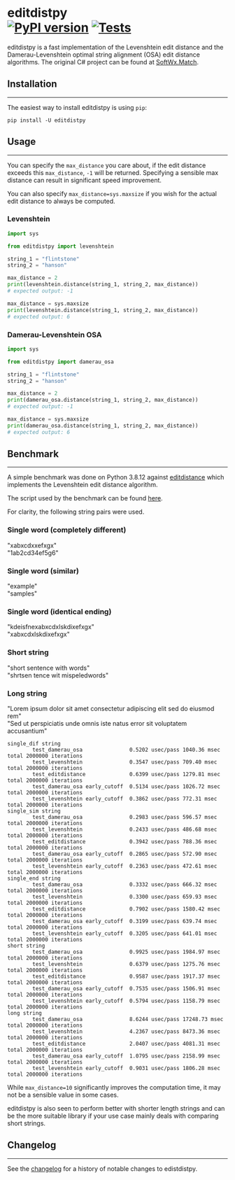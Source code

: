 editdistpy <br>
[![PyPI version](https://badge.fury.io/py/editdistpy.svg)](https://badge.fury.io/py/editdistpy)
[![Tests](https://github.com/mammothb/editdistpy/actions/workflows/tests.yml/badge.svg)](https://github.com/mammothb/editdistpy/actions/workflows/tests.yml)
========

editdistpy is a fast implementation of the Levenshtein edit distance and
the Damerau-Levenshtein optimal string alignment (OSA) edit distance
algorithms. The original C# project can be found at [SoftWx.Match](https://github.com/softwx/SoftWx.Match).

## Installation
---------------

The easiest way to install editdistpy is using `pip`:
```
pip install -U editdistpy
```

## Usage
--------

You can specify the `max_distance` you care about, if the edit distance exceeds
this `max_distance`, `-1` will be returned. Specifying a sensible max distance
can result in significant speed improvement.

You can also specify `max_distance=sys.maxsize` if you wish for the actual edit
distance to always be computed.

### Levenshtein

```python
import sys

from editdistpy import levenshtein

string_1 = "flintstone"
string_2 = "hanson"

max_distance = 2
print(levenshtein.distance(string_1, string_2, max_distance))
# expected output: -1

max_distance = sys.maxsize
print(levenshtein.distance(string_1, string_2, max_distance))
# expected output: 6
```

### Damerau-Levenshtein OSA

```python
import sys

from editdistpy import damerau_osa

string_1 = "flintstone"
string_2 = "hanson"

max_distance = 2
print(damerau_osa.distance(string_1, string_2, max_distance))
# expected output: -1

max_distance = sys.maxsize
print(damerau_osa.distance(string_1, string_2, max_distance))
# expected output: 6
```

## Benchmark
------------

A simple benchmark was done on Python 3.8.12 against [editdistance](https://github.com/roy-ht/editdistance) which implements the Levenshtein edit distance
algorithm.

The script used by the benchmark can be found [here](https://github.com/mammothb/editdistpy/blob/master/tests/benchmarks.py).

For clarity, the following string pairs were used.

### Single word (completely different)
"xabxcdxxefxgx"<br>
"1ab2cd34ef5g6"

### Single word (similar)
"example" <br>
"samples"

### Single word (identical ending)
"kdeisfnexabxcdxlskdixefxgx"<br>
"xabxcdxlskdixefxgx"

### Short string
"short sentence with words"<br>
"shrtsen tence wit mispeledwords"

### Long string
"Lorem ipsum dolor sit amet consectetur adipiscing elit sed do eiusmod rem"<br>
"Sed ut perspiciatis unde omnis iste natus error sit voluptatem accusantium"

```
single_dif string
        test_damerau_osa               0.5202 usec/pass 1040.36 msec total 2000000 iterations
        test_levenshtein               0.3547 usec/pass 709.40 msec total 2000000 iterations
        test_editdistance              0.6399 usec/pass 1279.81 msec total 2000000 iterations
        test_damerau_osa early_cutoff  0.5134 usec/pass 1026.72 msec total 2000000 iterations
        test_levenshtein early_cutoff  0.3862 usec/pass 772.31 msec total 2000000 iterations
single_sim string
        test_damerau_osa               0.2983 usec/pass 596.57 msec total 2000000 iterations
        test_levenshtein               0.2433 usec/pass 486.68 msec total 2000000 iterations
        test_editdistance              0.3942 usec/pass 788.36 msec total 2000000 iterations
        test_damerau_osa early_cutoff  0.2865 usec/pass 572.90 msec total 2000000 iterations
        test_levenshtein early_cutoff  0.2363 usec/pass 472.61 msec total 2000000 iterations
single_end string
        test_damerau_osa               0.3332 usec/pass 666.32 msec total 2000000 iterations
        test_levenshtein               0.3300 usec/pass 659.93 msec total 2000000 iterations
        test_editdistance              0.7902 usec/pass 1580.42 msec total 2000000 iterations
        test_damerau_osa early_cutoff  0.3199 usec/pass 639.74 msec total 2000000 iterations
        test_levenshtein early_cutoff  0.3205 usec/pass 641.01 msec total 2000000 iterations
short string
        test_damerau_osa               0.9925 usec/pass 1984.97 msec total 2000000 iterations
        test_levenshtein               0.6379 usec/pass 1275.76 msec total 2000000 iterations
        test_editdistance              0.9587 usec/pass 1917.37 msec total 2000000 iterations
        test_damerau_osa early_cutoff  0.7535 usec/pass 1506.91 msec total 2000000 iterations
        test_levenshtein early_cutoff  0.5794 usec/pass 1158.79 msec total 2000000 iterations
long string
        test_damerau_osa               8.6244 usec/pass 17248.73 msec total 2000000 iterations
        test_levenshtein               4.2367 usec/pass 8473.36 msec total 2000000 iterations
        test_editdistance              2.0407 usec/pass 4081.31 msec total 2000000 iterations
        test_damerau_osa early_cutoff  1.0795 usec/pass 2158.99 msec total 2000000 iterations
        test_levenshtein early_cutoff  0.9031 usec/pass 1806.28 msec total 2000000 iterations
```

While `max_distance=10` significantly improves the computation time, it may not
be a sensible value in some cases.

editdistpy is also seen to perform better with shorter length strings and can
be the more suitable library if your use case mainly deals with comparing short
strings.

## Changelog
------------

See the [changelog](https://github.com/mammothb/editdistpy/blob/master/CHANGELOG.md) for a history of notable changes to edistdistpy.
